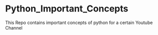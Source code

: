 # Python_Important_Concepts
This Repo contains important concepts of python for a certain Youtube Channel
